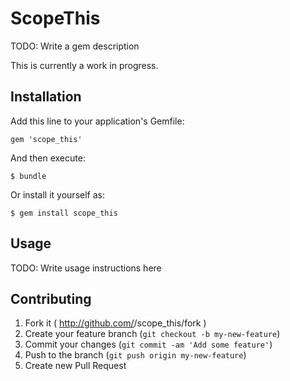 # ScopeThis

TODO: Write a gem description

This is currently a work in progress.

## Installation

Add this line to your application's Gemfile:

    gem 'scope_this'

And then execute:

    $ bundle

Or install it yourself as:

    $ gem install scope_this

## Usage

TODO: Write usage instructions here

## Contributing

1. Fork it ( http://github.com/<my-github-username>/scope_this/fork )
2. Create your feature branch (`git checkout -b my-new-feature`)
3. Commit your changes (`git commit -am 'Add some feature'`)
4. Push to the branch (`git push origin my-new-feature`)
5. Create new Pull Request
